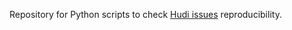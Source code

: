 Repository for Python scripts to check [Hudi issues](https://github.com/apache/hudi/issues) reproducibility.